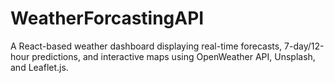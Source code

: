 # WeatherForcastingAPI
A React-based weather dashboard displaying real-time forecasts, 7-day/12-hour predictions, and interactive maps using OpenWeather API, Unsplash, and Leaflet.js.  
